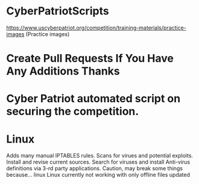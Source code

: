 # CyberPatriotScripts

https://www.uscyberpatriot.org/competition/training-materials/practice-images (Practice images)

# Create Pull Requests If You Have Any Additions Thanks

# Cyber Patriot automated script on securing the competition.

# Linux
Adds many manual IPTABLES rules.
Scans for virues and potential exploits.
Install and revise current sources.
Search for viruses and install Anti-virus definitions via 3-rd party applications.
Caution, may break some things because... linux
Linux currently not working with only offline files updated
